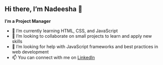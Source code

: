 ## Hi there, I’m Nadeesha 👋

**I’m a Project Manager**

- 🌱 I’m currently learning HTML, CSS, and JavaScript
- 👯 I’m looking to collaborate on small projects to learn and apply new skills
- 🤔 I’m looking for help with JavaScript frameworks and best practices in web development
- 📫 You can connect with me on [LinkedIn](https://www.linkedin.com/in/nadeesha-rathnasinghe/)


 

